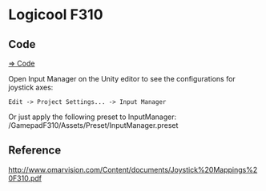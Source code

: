# Logicool F310

## Code

[=> Code](https://github.com/araobp/unity-excavator/tree/master/GamepadF310)

Open Input Manager on the Unity editor to see the configurations for joystick axes:

```
Edit -> Project Settings... -> Input Manager
```

Or just apply the following preset to InputManager: /GamepadF310/Assets/Preset/InputManager.preset

## Reference

http://www.omarvision.com/Content/documents/Joystick%20Mappings%20F310.pdf
